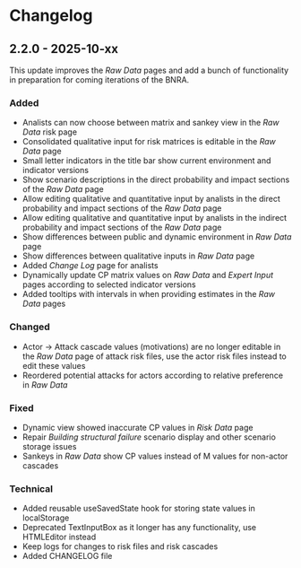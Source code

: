 # Changelog

## 2.2.0 - 2025-10-xx

This update improves the _Raw Data_ pages and add a bunch of functionality in preparation for coming iterations of the BNRA.

### Added

- Analists can now choose between matrix and sankey view in the _Raw Data_ risk page
- Consolidated qualitative input for risk matrices is editable in the _Raw Data_ page
- Small letter indicators in the title bar show current environment and indicator versions
- Show scenario descriptions in the direct probability and impact sections of the _Raw Data_ page
- Allow editing qualitative and quantitative input by analists in the direct probability and impact sections of the _Raw Data_ page
- Allow editing qualitative and quantitative input by analists in the indirect probability and impact sections of the _Raw Data_ page
- Show differences between public and dynamic environment in _Raw Data_ page
- Show differences between qualitative inputs in _Raw Data_ page
- Added _Change Log_ page for analists
- Dynamically update CP matrix values on _Raw Data_ and _Expert Input_ pages according to selected indicator versions
- Added tooltips with intervals in when providing estimates in the _Raw Data_ pages

### Changed

- Actor -> Attack cascade values (motivations) are no longer editable in the _Raw Data_ page of attack risk files, use the actor risk files instead to edit these values
- Reordered potential attacks for actors according to relative preference in _Raw Data_

### Fixed

- Dynamic view showed inaccurate CP values in _Risk Data_ page
- Repair _Building structural failure_ scenario display and other scenario storage issues
- Sankeys in _Raw Data_ show CP values instead of M values for non-actor cascades

### Technical

- Added reusable useSavedState hook for storing state values in localStorage
- Deprecated TextInputBox as it longer has any functionality, use HTMLEditor instead
- Keep logs for changes to risk files and risk cascades
- Added CHANGELOG file
